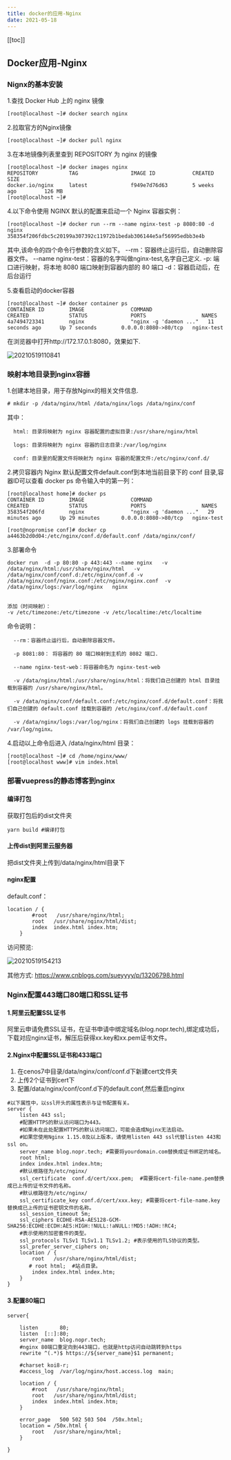 ```yaml
---
title: docker的应用-Nginx
date: 2021-05-18
---
```


<!-- [toc] -->
[[toc]]


## Docker应用-Nginx

### Nignx的基本安装

1.查找 Docker Hub 上的 nginx 镜像
```
[root@localhost ~]# docker search nginx
```

2.拉取官方的Nginx镜像
```
[root@localhost ~]# docker pull nginx
```
3.在本地镜像列表里查到 REPOSITORY 为 nginx 的镜像
```
[root@localhost ~]# docker images nginx
REPOSITORY          TAG                 IMAGE ID            CREATED             SIZE
docker.io/nginx     latest              f949e7d76d63        5 weeks ago         126 MB
[root@localhost ~]# 
```
4.以下命令使用 NGINX 默认的配置来启动一个 Nginx 容器实例：
```
[root@localhost ~]# docker run --rm --name nginx-test -p 8080:80 -d nginx
358354f206fdbc5c20199a307392c11972b1bedab306144e5af56995edbb3e4b
```
其中,该命令的四个命令行参数的含义如下。
      --rm：容器终止运行后，自动删除容器文件。
      --name nginx-test：容器的名字叫做nginx-test,名字自己定义.
      -p: 端口进行映射，将本地 8080 端口映射到容器内部的 80 端口
      -d：容器启动后，在后台运行

5.查看启动的docker容器
```
[root@localhost ~]# docker container ps
CONTAINER ID        IMAGE               COMMAND                  CREATED             STATUS              PORTS                  NAMES
4a7494723341        nginx               "nginx -g 'daemon ..."   11 seconds ago      Up 7 seconds        0.0.0.0:8080->80/tcp   nginx-test
```

在浏览器中打开http://172.17.0.1:8080，效果如下.


![20210519110841](https://nopr.oss-cn-qingdao.aliyuncs.com//md/20210519110841.png)


### 映射本地目录到nginx容器

1.创建本地目录，用于存放Nginx的相关文件信息.
```
# mkdir -p /data/nginx/html /data/nginx/logs /data/nginx/conf
```

其中：

      html: 目录将映射为 nginx 容器配置的虚拟目录:/usr/share/nginx/html

      logs: 目录将映射为 nginx 容器的日志目录:/var/log/nginx

      conf: 目录里的配置文件将映射为 nginx 容器的配置文件:/etc/nginx/conf.d/


2.拷贝容器内 Nginx 默认配置文件default.conf到本地当前目录下的 conf 目录,容器ID可以查看 docker ps 命令输入中的第一列：
```
[root@localhost home]# docker ps
CONTAINER ID        IMAGE               COMMAND                  CREATED             STATUS              PORTS                  NAMES
358354f206fd        nginx               "nginx -g 'daemon ..."   29 minutes ago      Up 29 minutes       0.0.0.0:8080->80/tcp   nginx-test

[root@nopromise conf]# docker cp a4463b2d0d04:/etc/nginx/conf.d/default.conf /data/nginx/conf/

```
3.部署命令
```
docker run  -d -p 80:80 -p 443:443 --name nginx   -v /data/nginx/html:/usr/share/nginx/html   -v /data/nginx/conf/conf.d:/etc/nginx/conf.d -v /data/nginx/conf/nginx.conf:/etc/nginx/nginx.conf  -v /data/nginx/logs:/var/log/nginx   nginx


添加（时间映射）：
-v /etc/timezone:/etc/timezone -v /etc/localtime:/etc/localtime

```


命令说明：

      --rm：容器终止运行后，自动删除容器文件。

      -p 8081:80： 将容器的 80 端口映射到主机的 8082 端口.

      --name nginx-test-web：将容器命名为 nginx-test-web 

      -v /data/nginx/html:/usr/share/nginx/html：将我们自己创建的 html 目录挂载到容器的 /usr/share/nginx/html。

      -v /data/nginx/conf/default.conf:/etc/nginx/conf.d/default.conf：将我们自己创建的 default.conf 挂载到容器的 /etc/nginx/conf.d/default.conf

      -v /data/nginx/logs:/var/log/nginx：将我们自己创建的 logs 挂载到容器的 /var/log/nginx。



4.启动以上命令后进入 /data/nginx/html 目录：

```
[root@localhost ~]# cd /home/nginx/www/
[root@localhost www]# vim index.html 
```



### 部署vuepress的静态博客到nginx

#### 编译打包
获取打包后的dist文件夹

```yarn build #编译打包```


#### 上传dist到阿里云服务器

把dist文件夹上传到/data/nginx/html目录下



#### nginx配置
default.conf：

```
location / {
        #root   /usr/share/nginx/html;
        root   /usr/share/nginx/html/dist;
        index  index.html index.htm;
    }
```


访问预览:

![20210519154213](https://nopr.oss-cn-qingdao.aliyuncs.com//md/20210519154213.png)


其他方式:
https://www.cnblogs.com/sueyyyy/p/13206798.html


### Nginx配置443端口80端口和SSL证书

#### 1.阿里云配置SSL证书

阿里云申请免费SSL证书，在证书申请中绑定域名(blog.nopr.tech),绑定成功后，下载对应nginx证书，解压后获得xx.key和xx.pem证书文件。

#### 2.Nginx中配置SSL证书和433端口
1. 在cenos7中目录/data/nginx/conf/conf.d下新建cert文件夹
2. 上传2个证书到cert下
3. 配置/data/nginx/conf/conf.d下的default.conf,然后重启nginx

```
#以下属性中，以ssl开头的属性表示与证书配置有关。
server {
    listen 443 ssl;
    #配置HTTPS的默认访问端口为443。
    #如果未在此处配置HTTPS的默认访问端口，可能会造成Nginx无法启动。
    #如果您使用Nginx 1.15.0及以上版本，请使用listen 443 ssl代替listen 443和ssl on。
    server_name blog.nopr.tech; #需要将yourdomain.com替换成证书绑定的域名。
    root html;
    index index.html index.htm;
    #默认根路径为/etc/nginx/
    ssl_certificate  conf.d/cert/xxx.pem;  #需要将cert-file-name.pem替换成已上传的证书文件的名称。
    #默认根路径为/etc/nginx/
    ssl_certificate_key conf.d/cert/xxx.key; #需要将cert-file-name.key替换成已上传的证书密钥文件的名称。
    ssl_session_timeout 5m;
    ssl_ciphers ECDHE-RSA-AES128-GCM-SHA256:ECDHE:ECDH:AES:HIGH:!NULL:!aNULL:!MD5:!ADH:!RC4;
    #表示使用的加密套件的类型。
    ssl_protocols TLSv1 TLSv1.1 TLSv1.2; #表示使用的TLS协议的类型。
    ssl_prefer_server_ciphers on;
    location / {
        root   /usr/share/nginx/html/dist;
       # root html;  #站点目录。
        index index.html index.htm;
    }
}

```

#### 3.配置80端口

```
server{

    listen       80;
    listen  [::]:80;
    server_name  blog.nopr.tech;
    #nginx 80端口重定向到443端口，也就是http访问自动跳转到https
    rewrite ^(.*)$ https://${server_name}$1 permanent;

    #charset koi8-r;
    #access_log  /var/log/nginx/host.access.log  main;

    location / {
        #root   /usr/share/nginx/html;
        root   /usr/share/nginx/html/dist;
        index  index.html index.htm;
    }

    error_page   500 502 503 504  /50x.html;
    location = /50x.html {
        root   /usr/share/nginx/html;
    }

}



```



